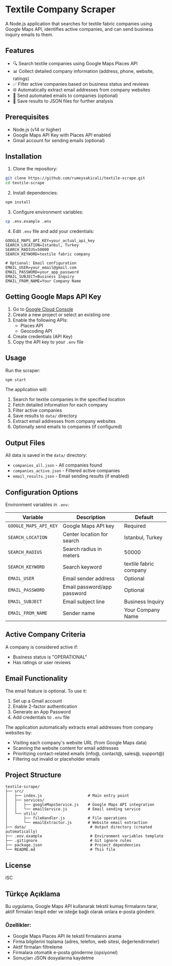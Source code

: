 # Textile Company Scraper

A Node.js application that searches for textile fabric companies using Google Maps API, identifies active companies, and can send business inquiry emails to them.

## Features

- 🔍 Search textile companies using Google Maps Places API
- 📊 Collect detailed company information (address, phone, website, ratings)
- ✅ Filter active companies based on business status and reviews
- 🌐 Automatically extract email addresses from company websites
- 📧 Send automated emails to companies (optional)
- 💾 Save results to JSON files for further analysis

## Prerequisites

- Node.js (v14 or higher)
- Google Maps API Key with Places API enabled
- Gmail account for sending emails (optional)

## Installation

1. Clone the repository:
```bash
git clone https://github.com/rumeysakicali/textile-scrape.git
cd textile-scrape
```

2. Install dependencies:
```bash
npm install
```

3. Configure environment variables:
```bash
cp .env.example .env
```

4. Edit `.env` file and add your credentials:
```
GOOGLE_MAPS_API_KEY=your_actual_api_key
SEARCH_LOCATION=Istanbul, Turkey
SEARCH_RADIUS=50000
SEARCH_KEYWORD=textile fabric company

# Optional: Email configuration
EMAIL_USER=your_email@gmail.com
EMAIL_PASSWORD=your_app_password
EMAIL_SUBJECT=Business Inquiry
EMAIL_FROM_NAME=Your Company Name
```

## Getting Google Maps API Key

1. Go to [Google Cloud Console](https://console.cloud.google.com/)
2. Create a new project or select an existing one
3. Enable the following APIs:
   - Places API
   - Geocoding API
4. Create credentials (API Key)
5. Copy the API key to your `.env` file

## Usage

Run the scraper:
```bash
npm start
```

The application will:
1. Search for textile companies in the specified location
2. Fetch detailed information for each company
3. Filter active companies
4. Save results to `data/` directory
5. Extract email addresses from company websites
6. Optionally send emails to companies (if configured)

## Output Files

All data is saved in the `data/` directory:

- `companies_all.json` - All companies found
- `companies_active.json` - Filtered active companies
- `email_results.json` - Email sending results (if enabled)

## Configuration Options

Environment variables in `.env`:

| Variable | Description | Default |
|----------|-------------|---------|
| `GOOGLE_MAPS_API_KEY` | Google Maps API key | Required |
| `SEARCH_LOCATION` | Center location for search | Istanbul, Turkey |
| `SEARCH_RADIUS` | Search radius in meters | 50000 |
| `SEARCH_KEYWORD` | Search keyword | textile fabric company |
| `EMAIL_USER` | Email sender address | Optional |
| `EMAIL_PASSWORD` | Email password/app password | Optional |
| `EMAIL_SUBJECT` | Email subject line | Business Inquiry |
| `EMAIL_FROM_NAME` | Sender name | Your Company Name |

## Active Company Criteria

A company is considered active if:
- Business status is "OPERATIONAL"
- Has ratings or user reviews

## Email Functionality

The email feature is optional. To use it:
1. Set up a Gmail account
2. Enable 2-factor authentication
3. Generate an App Password
4. Add credentials to `.env` file

The application automatically extracts email addresses from company websites by:
- Visiting each company's website URL (from Google Maps data)
- Scanning the website content for email addresses
- Prioritizing contact-related emails (info@, contact@, sales@, support@)
- Filtering out invalid or placeholder emails

## Project Structure

```
textile-scrape/
├── src/
│   ├── index.js                    # Main entry point
│   ├── services/
│   │   ├── googleMapsService.js    # Google Maps API integration
│   │   └── emailService.js         # Email sending service
│   └── utils/
│       ├── fileHandler.js          # File operations
│       └── emailExtractor.js       # Website email extraction
├── data/                            # Output directory (created automatically)
├── .env.example                     # Environment variables template
├── .gitignore                       # Git ignore rules
├── package.json                     # Project dependencies
└── README.md                        # This file
```

## License

ISC

## Türkçe Açıklama

Bu uygulama, Google Maps API kullanarak tekstil kumaş firmalarını tarar, aktif firmaları tespit eder ve isteğe bağlı olarak onlara e-posta gönderir.

### Özellikler:
- Google Maps Places API ile tekstil firmalarını arama
- Firma bilgilerini toplama (adres, telefon, web sitesi, değerlendirmeler)
- Aktif firmaları filtreleme
- Firmalara otomatik e-posta gönderme (opsiyonel)
- Sonuçları JSON dosyalarına kaydetme